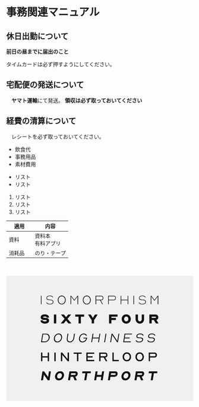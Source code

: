 # 事務関連マニュアル
## 休日出勤について
**前日の昼までに届出のこと**

タイムカードは必ず押すようにしてください。

## 宅配便の発送について
　**ヤマト運輸**にて発送。
 **領収は必ず取っておいてください**
## 経費の清算について
　レシートを必ず取っておいてください。
 - 飲食代
 - 事務用品
 - 素材費用
 * リスト
 * リスト
 1. リスト
 2. リスト
 3. リスト
 
 |適用　|内容
 |-- |--
 |資料 |資料本<br>有料アプリ
 |消耗品　|のり・テープ


<br><br>
![代替文字](07.jpg)
